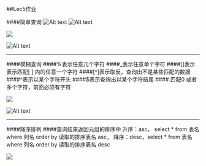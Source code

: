 ##Lec5作业

####简单查询
![Alt text](./lec5简单查询1.jpg)
![Alt text](./lec5简单查询2.jpg)

![](lec5简单查询1.jpg)

![Alt text](./lec5简单查询3.jpg)

----------
####模糊查询
####%表示任意几个字符
####_表示任意单个字符
####[]表示表示匹配[ ] 内的任意一个字符
####[^]表示取反，查询出不是某些匹配的数据
####^表示以某个字符开头
####$表示查询出以某个字符结尾
####.匹配0 或者多个字符，前面必须有字符

![](lec5模糊查询.jpg)

![Alt text](./Lec5模糊查询2.jpg)

----------
####降序排列
####查询结果返回元组的排序中
升序：asc，  select  *  from   表名   where  列名   order by  读取的排序表名   asc，
降序：desc，select  *  from   表名   where  列名   order by  读取的排序表名   desc

![](lec5降序排列.jpg)

